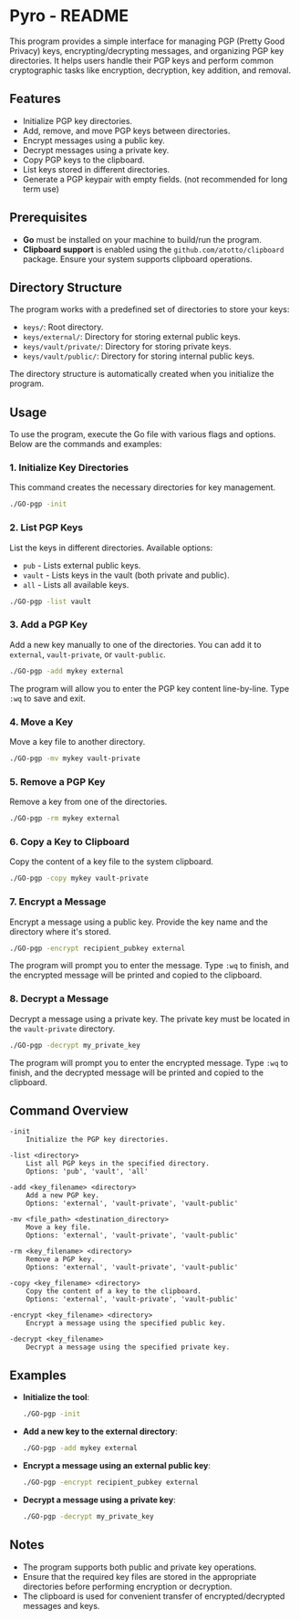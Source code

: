 # Pyro - README

This program provides a simple interface for managing PGP (Pretty Good Privacy) keys, encrypting/decrypting messages, and organizing PGP key directories. It helps users handle their PGP keys and perform common cryptographic tasks like encryption, decryption, key addition, and removal.

## Features

- Initialize PGP key directories.
- Add, remove, and move PGP keys between directories.
- Encrypt messages using a public key.
- Decrypt messages using a private key.
- Copy PGP keys to the clipboard.
- List keys stored in different directories.
- Generate a PGP keypair with empty fields. (not recommended for long term use)
## Prerequisites

- **Go** must be installed on your machine to build/run the program.
- **Clipboard support** is enabled using the `github.com/atotto/clipboard` package. Ensure your system supports clipboard operations.

## Directory Structure

The program works with a predefined set of directories to store your keys:
- `keys/`: Root directory.
- `keys/external/`: Directory for storing external public keys.
- `keys/vault/private/`: Directory for storing private keys.
- `keys/vault/public/`: Directory for storing internal public keys.

The directory structure is automatically created when you initialize the program.

## Usage

To use the program, execute the Go file with various flags and options. Below are the commands and examples:

### 1. Initialize Key Directories

This command creates the necessary directories for key management.

```bash
./GO-pgp -init
```

### 2. List PGP Keys

List the keys in different directories. Available options:
- `pub` - Lists external public keys.
- `vault` - Lists keys in the vault (both private and public).
- `all` - Lists all available keys.

```bash
./GO-pgp -list vault
```

### 3. Add a PGP Key

Add a new key manually to one of the directories. You can add it to `external`, `vault-private`, or `vault-public`.

```bash
./GO-pgp -add mykey external
```

The program will allow you to enter the PGP key content line-by-line. Type `:wq` to save and exit.

### 4. Move a Key

Move a key file to another directory.

```bash
./GO-pgp -mv mykey vault-private
```

### 5. Remove a PGP Key

Remove a key from one of the directories.

```bash
./GO-pgp -rm mykey external
```

### 6. Copy a Key to Clipboard

Copy the content of a key file to the system clipboard.

```bash
./GO-pgp -copy mykey vault-private
```

### 7. Encrypt a Message

Encrypt a message using a public key. Provide the key name and the directory where it's stored.

```bash
./GO-pgp -encrypt recipient_pubkey external
```

The program will prompt you to enter the message. Type `:wq` to finish, and the encrypted message will be printed and copied to the clipboard.

### 8. Decrypt a Message

Decrypt a message using a private key. The private key must be located in the `vault-private` directory.

```bash
./GO-pgp -decrypt my_private_key
```

The program will prompt you to enter the encrypted message. Type `:wq` to finish, and the decrypted message will be printed and copied to the clipboard.

## Command Overview

```plaintext
-init
	Initialize the PGP key directories.

-list <directory>
	List all PGP keys in the specified directory.
	Options: 'pub', 'vault', 'all'

-add <key_filename> <directory>
	Add a new PGP key.
	Options: 'external', 'vault-private', 'vault-public'

-mv <file_path> <destination_directory>
	Move a key file.
	Options: 'external', 'vault-private', 'vault-public'

-rm <key_filename> <directory>
	Remove a PGP key.
	Options: 'external', 'vault-private', 'vault-public'

-copy <key_filename> <directory>
	Copy the content of a key to the clipboard.
	Options: 'external', 'vault-private', 'vault-public'

-encrypt <key_filename> <directory>
	Encrypt a message using the specified public key.

-decrypt <key_filename>
	Decrypt a message using the specified private key.
```

## Examples

- **Initialize the tool**:
  ```bash
  ./GO-pgp -init
  ```

- **Add a new key to the external directory**:
  ```bash
  ./GO-pgp -add mykey external
  ```

- **Encrypt a message using an external public key**:
  ```bash
  ./GO-pgp -encrypt recipient_pubkey external
  ```

- **Decrypt a message using a private key**:
  ```bash
  ./GO-pgp -decrypt my_private_key
  ```

## Notes

- The program supports both public and private key operations.
- Ensure that the required key files are stored in the appropriate directories before performing encryption or decryption.
- The clipboard is used for convenient transfer of encrypted/decrypted messages and keys.
